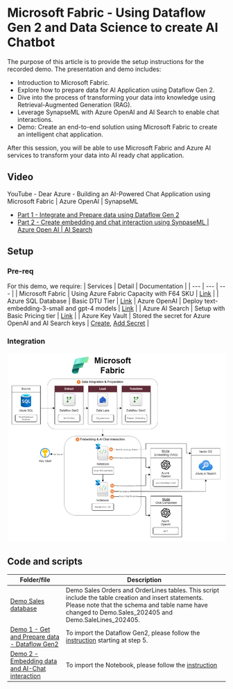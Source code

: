 # Microsoft Fabric - Using Dataflow Gen 2 and Data Science to create AI Chatbot

The purpose of this article is to provide the setup instructions for the recorded demo. The presentation and demo includes:

* Introduction to Microsoft Fabric.
* Explore how to prepare data for AI Application using Dataflow Gen 2.
* Dive into the process of transforming your data into knowledge using Retrieval-Augmented Generation (RAG).
* Leverage SynapseML with Azure OpenAI and AI Search to enable chat interactions.
* Demo: Create an end-to-end solution using Microsoft Fabric to create an intelligent chat application.

After this session, you will be able to use Microsoft Fabric and Azure AI services to transform your data into AI ready chat application.

## Video

YouTube - Dear Azure - Building an AI-Powered Chat Application using Microsoft Fabric | Azure OpenAI | SynapseML

* [Part 1 - Integrate and Prepare data using Dataflow Gen 2](https://youtu.be/G-ekRgde5Oo?list=PLd5EI5E5dBo5Pj2v10QN_orpbY7QBYQxF)
* [Part 2 - Create embedding and chat interaction using SynpaseML | Azure Open AI | AI Search](https://youtu.be/ge6zJH8uNxQ?list=PLd5EI5E5dBo5Pj2v10QN_orpbY7QBYQxF) 

## Setup

### Pre-req

For this demo, we require:
| Services | Detail | Documentation |
| --- | --- | --- |
| Microsoft Fabric | Using Azure Fabric Capacity with F64 SKU | [Link](https://learn.microsoft.com/en-us/fabric/admin/capacity-settings?tabs=fabric-capacity&wt.mc_id=MVP_365600) |
| Azure SQL Database | Basic DTU Tier | [Link](https://learn.microsoft.com/en-us/azure/azure-sql/database/single-database-create-quickstart?view=azuresql&tabs=azure-portal&wt.mc_id=MVP_365600)
| Azure OpenAI | Deploy text-embedding-3-small and gpt-4 models | [Link](https://learn.microsoft.com/en-us/azure/ai-services/openai/how-to/create-resource?pivots=web-portal&wt.mc_id=MVP_365600) |
| Azure AI Search | Setup with Basic Pricing tier | [Link](https://learn.microsoft.com/en-us/azure/search/search-create-service-portal?wt.mc_id=MVP_365600) |
| Azure Key Vault | Stored the secret for Azure OpenAI and AI Search keys | [Create](https://learn.microsoft.com/en-us/azure/key-vault/general/quick-create-portal?wt.mc_id=MVP_365600), [Add Secret](https://learn.microsoft.com/en-us/azure/key-vault/secrets/quick-create-portal?wt.mc_id=MVP_365600) |

### Integration
![Microsoft Fabric - integration](./images/MS-Fabric-AI-Chat.png)  


## Code and scripts

| Folder/file | Description |
| --- | --- |
| [Demo Sales database](../../../sample/test-data/WideWorldImporters/demo-data-202405.sql) | Demo Sales Orders and OrderLines tables. This script include the table creation and insert statements. Please note that the schema and table name have changed to Demo.Sales_202405 and Demo.SaleLines_202405. |
| [Demo 1 - Get and Prepare data - Dataflow Gen2](./src/DataflowGen2-template/) | To import the Dataflow Gen2, please follow the [instruction](https://learn.microsoft.com/en-us/fabric/data-factory/move-dataflow-gen1-to-dataflow-gen2?wt.mc_id=MVP_365600) starting at step 5.|
| [Demo 2 - Embedding data and AI-Chat interaction](./src/DataflowGen2-template/) | To import the Notebook, please follow the [instruction](https://learn.microsoft.com/en-us/fabric/data-engineering/how-to-use-notebook#import-existing-notebooks?wt.mc_id=MVP_365600) |
